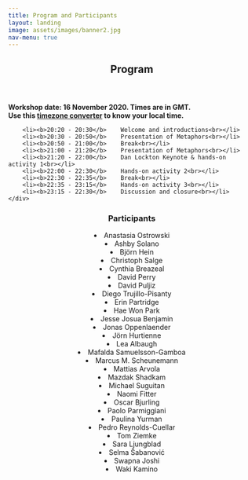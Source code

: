 ```yaml
---
title: Program and Participants
layout: landing
image: assets/images/banner2.jpg
nav-menu: true
---
```


<!-- Main -->
<div id="main" class="alt">

<!-- One -->
<section id="one">
	<div class="inner">
		<header class="major">
			<h1>Program</h1>
		</header>

<!-- Content -->
<div class="row">
	<div class="6u 12u$(small)">
	<b>Workshop date: 16 November 2020. Times are in GMT.<br></b>
	<b> Use this <a href="https://greenwichmeantime.com/time/to/gmt-local/">timezone converter</a> to know your local time.<br></b>
		
		<li><b>20:20 - 20:30</b>	Welcome and introductions<br></li>
		<li><b>20:30 - 20:50</b>	Presentation of Metaphors<br></li>
		<li><b>20:50 - 21:00</b>	Break<br></li>
		<li><b>21:00 - 21:20</b>	Presentation of Metaphors<br></li>
		<li><b>21:20 - 22:00</b>	Dan Lockton Keynote & hands-on activity 1<br></li>
		<li><b>22:00 - 22:30</b>	Hands-on activity 2<br></li>
		<li><b>22:30 - 22:35</b>	Break<br></li>
		<li><b>22:35 - 23:15</b>	Hands-on activity 3<br></li>
		<li><b>23:15 - 22:30</b>	Discussion and closure<br></li>
	</div>
<!-- One -->
<section id="one">
	<div class="inner">
		<header class="major">
			<h1>Participants</h1>
			<li>Anastasia Ostrowski</li>
			<li>Ashby Solano</li>
			<li>Björn Hein</li>
			<li>Christoph Salge</li>
			<li>Cynthia Breazeal</li>
			<li>David Perry</li>
			<li>David Puljiz</li>
			<li>Diego Trujillo-Pisanty</li>
			<li>Erin Partridge</li>
			<li>Hae Won Park</li>
			<li>Jesse Josua Benjamin</li>
			<li>Jonas Oppenlaender</li>
			<li>Jörn Hurtienne</li>
			<li>Lea Albaugh</li>
			<li>Mafalda Samuelsson-Gamboa</li>
			<li>Marcus M. Scheunemann</li>
			<li>Mattias Arvola</li>
			<li>Mazdak Shadkam</li>
			<li>Michael Suguitan</li>
			<li>Naomi Fitter</li>
			<li>Oscar Bjurling</li>
			<li>Paolo Parmiggiani</li>
			<li>Paulina Yurman</li>
			<li>Pedro Reynolds-Cuellar</li>
			<li>Tom Ziemke</li>
			<li>Sara Ljungblad</li>
			<li>Selma Šabanović</li>
			<li>Swapna Joshi</li>
			<li>Waki Kamino</li>
		</header>
	<div class="6u 12u$(small)">

